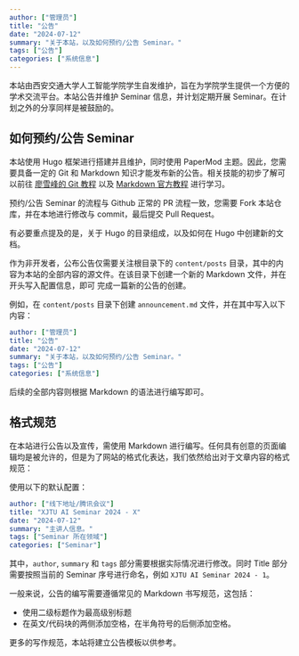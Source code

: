 ```yaml
---
author: ["管理员"]
title: "公告"
date: "2024-07-12"
summary: "关于本站，以及如何预约/公告 Seminar。"
tags: ["公告"]
categories: ["系统信息"]
---
```


本站由西安交通大学人工智能学院学生自发维护，旨在为学院学生提供一个方便的学术交流平台。本站公告并维护 Seminar 信息，并计划定期开展 Seminar。在计划之外的分享同样是被鼓励的。

## 如何预约/公告 Seminar

本站使用 Hugo 框架进行搭建并且维护，同时使用 PaperMod 主题。因此，您需要具备一定的 Git 和 Markdown 知识才能发布新的公告。相关技能的初步了解可以前往 [廖雪峰的 Git 教程](https://www.liaoxuefeng.com/wiki/896043488029600) 以及 [Markdown 官方教程](https://markdown.com.cn/basic-syntax/) 进行学习。

预约/公告 Seminar 的流程与 Github 正常的 PR 流程一致，您需要 Fork 本站仓库，并在本地进行修改与 commit，最后提交 Pull Request。

有必要重点提及的是，关于 Hugo 的目录组成，以及如何在 Hugo 中创建新的文档。

作为非开发者，公布公告仅需要关注根目录下的 `content/posts` 目录，其中的内容为本站的全部内容的源文件。在该目录下创建一个新的 Markdown 文件，并在开头写入配置信息，即可
完成一篇新的公告的创建。

例如，在 `content/posts` 目录下创建 `announcement.md` 文件，并在其中写入以下内容：

```yaml
author: ["管理员"]
title: "公告"
date: "2024-07-12"
summary: "关于本站，以及如何预约/公告 Seminar。"
tags: ["公告"]
categories: ["系统信息"]
```

后续的全部内容则根据 Markdown 的语法进行编写即可。

## 格式规范

在本站进行公告以及宣传，需使用 Markdown 进行编写。任何具有创意的页面编辑均是被允许的，但是为了网站的格式化表达，我们依然给出对于文章内容的格式规范：

使用以下的默认配置：

```yaml
author: ["线下地址/腾讯会议"]
title: "XJTU AI Seminar 2024 - X"
date: "2024-07-12"
summary: "主讲人信息。"
tags: ["Seminar 所在领域"]
categories: ["Seminar"]
```

其中，`author`, `summary` 和 `tags` 部分需要根据实际情况进行修改。同时 Title 部分需要按照当前的 Seminar 序号进行命名，例如 `XJTU AI Seminar 2024 - 1`。

一般来说，公告的编写需要遵循常见的 Markdown 书写规范，这包括：

- 使用二级标题作为最高级别标题
- 在英文/代码块的两侧添加空格，在半角符号的后侧添加空格。

更多的写作规范，本站将建立公告模板以供参考。